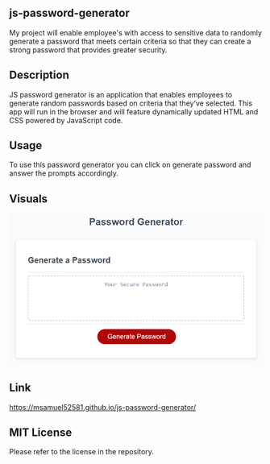 ## js-password-generator
My project will enable employee's with access to sensitive data to randomly generate a password that meets certain criteria so that they can create a strong password that provides greater security.

## Description
JS password generator is an application that enables employees to generate random passwords based on criteria that they’ve selected. This app will run in the browser and will feature dynamically updated HTML and CSS powered by JavaScript code.

## Usage
To use this password generator you can click on generate password and answer the prompts accordingly.

## Visuals
![Screenshot](assets/03-javascript-homework-demo.png)

## Link
https://msamuel52581.github.io/js-password-generator/

## MIT License
Please refer to the license in the repository.
